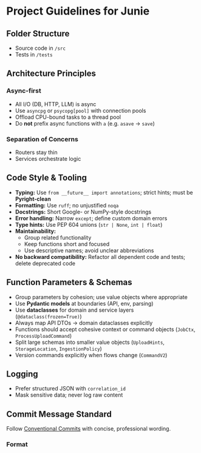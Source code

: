 # Project Guidelines for Junie

## Folder Structure

- Source code in `/src`
- Tests in `/tests`

## Architecture Principles

### Async-first

- All I/O (DB, HTTP, LLM) is async
- Use `asyncpg` or `psycopg[pool]` with connection pools
- Offload CPU-bound tasks to a thread pool
- Do **not** prefix async functions with `a` (e.g. `asave` → `save`)

### Separation of Concerns

- Routers stay thin
- Services orchestrate logic

## Code Style & Tooling

- **Typing:**
  Use `from __future__ import annotations`; strict hints; must be **Pyright-clean**
- **Formatting:**
  Use `ruff`; no unjustified `noqa`
- **Docstrings:**
  Short Google- or NumPy-style docstrings
- **Error handling:**
  Narrow `except`; define custom domain errors
- **Type hints:**
  Use PEP 604 unions (`str | None`, `int | float`)
- **Maintainability:**
  - Group related functionality
  - Keep functions short and focused
  - Use descriptive names; avoid unclear abbreviations
- **No backward compatibility:**
  Refactor all dependent code and tests; delete deprecated code

## Function Parameters & Schemas

- Group parameters by cohesion; use value objects where appropriate
- Use **Pydantic models** at boundaries (API, env, parsing)
- Use **dataclasses** for domain and service layers (`@dataclass(frozen=True)`)
- Always map API DTOs → domain dataclasses explicitly
- Functions should accept cohesive context or command objects (`JobCtx`, `ProcessUploadCommand`)
- Split large schemas into smaller value objects (`UploadHints`, `StorageLocation`, `IngestionPolicy`)
- Version commands explicitly when flows change (`CommandV2`)

## Logging

- Prefer structured JSON with `correlation_id`
- Mask sensitive data; never log raw content

## Commit Message Standard

Follow [Conventional Commits](https://www.conventionalcommits.org/) with concise, professional wording.

### Format
